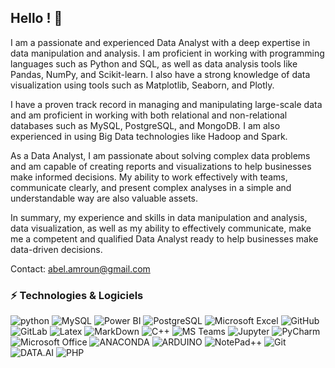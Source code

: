 ## Hello ! 👋

I am a passionate and experienced Data Analyst with a deep expertise in data manipulation and analysis. I am proficient in working with programming languages such as Python and SQL, as well as data analysis tools like Pandas, NumPy, and Scikit-learn. I also have a strong knowledge of data visualization using tools such as Matplotlib, Seaborn, and Plotly.

I have a proven track record in managing and manipulating large-scale data and am proficient in working with both relational and non-relational databases such as MySQL, PostgreSQL, and MongoDB. I am also experienced in using Big Data technologies like Hadoop and Spark.

As a Data Analyst, I am passionate about solving complex data problems and am capable of creating reports and visualizations to help businesses make informed decisions. My ability to work effectively with teams, communicate clearly, and present complex analyses in a simple and understandable way are also valuable assets.

In summary, my experience and skills in data manipulation and analysis, data visualization, as well as my ability to effectively communicate, make me a competent and qualified Data Analyst ready to help businesses make data-driven decisions.



Contact:  abel.amroun@gmail.com


### ⚡ Technologies & Logiciels 
![python](https://img.shields.io/badge/Python-3776AB.svg?style=for-the-badge&logo=Python&logoColor=white)
![MySQL](https://img.shields.io/badge/-MySQL-336791?style=flat-square&logo=mysql)
![Power BI](https://img.shields.io/badge/Power%20BI-F2C811.svg?style=for-the-badge&logo=Power-BI&logoColor=black)
![PostgreSQL](https://img.shields.io/badge/-PostgreSQL-336791?style=flat-square&logo=postgresql)
![Microsoft Excel](https://img.shields.io/badge/Microsoft%20Excel-217346.svg?style=for-the-badge&logo=Microsoft-Excel&logoColor=white)
![GitHub](https://img.shields.io/badge/-GitHub-181717?style=flat-square&logo=github)
![GitLab](https://img.shields.io/badge/-GitLab-FCA121?style=flat-square&logo=gitlab)
![Latex](https://img.shields.io/badge/LaTeX-008080.svg?style=for-the-badge&logo=LaTeX&logoColor=white)
![MarkDown](https://img.shields.io/badge/markdown-black?&style=flat-square&logo=markdown)
![C++](https://img.shields.io/badge/C++-00599C.svg?style=for-the-badge&logo=C++&logoColor=white)
![MS Teams](https://img.shields.io/badge/Microsoft%20Teams-6264A7.svg?style=for-the-badge&logo=Microsoft-Teams&logoColor=white)
![Jupyter](https://img.shields.io/badge/Jupyter-F37626.svg?style=for-the-badge&logo=Jupyter&logoColor=white)
![PyCharm](https://img.shields.io/badge/PyCharm-000000.svg?style=for-the-badge&logo=PyCharm&logoColor=white)
![Microsoft Office](https://img.shields.io/badge/Microsoft%20Office-D83B01.svg?style=for-the-badge&logo=Microsoft-Office&logoColor=white)
![ANACONDA](https://img.shields.io/badge/Anaconda-44A833.svg?style=for-the-badge&logo=Anaconda&logoColor=white)
![ARDUINO](https://img.shields.io/badge/Arduino-00979D.svg?style=for-the-badge&logo=Arduino&logoColor=white)
![NotePad++](https://img.shields.io/badge/Notepad++-90E59A.svg?style=for-the-badge&logo=Notepad++&logoColor=black)
![Git](https://img.shields.io/badge/Git-F05032.svg?style=for-the-badge&logo=Git&logoColor=white)
![DATA.AI](https://img.shields.io/badge/data.ai-000000.svg?style=for-the-badge&logo=datadotai&logoColor=white)
![PHP](https://img.shields.io/badge/PHP-777BB4.svg?style=for-the-badge&logo=PHP&logoColor=white)
